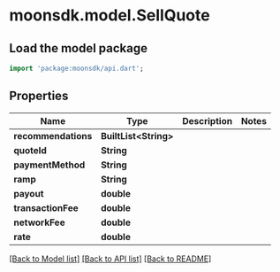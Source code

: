 # moonsdk.model.SellQuote

## Load the model package

```dart
import 'package:moonsdk/api.dart';
```

## Properties

| Name                | Type                   | Description | Notes |
| ------------------- | ---------------------- | ----------- | ----- |
| **recommendations** | **BuiltList\<String>** |             |       |
| **quoteId**         | **String**             |             |       |
| **paymentMethod**   | **String**             |             |       |
| **ramp**            | **String**             |             |       |
| **payout**          | **double**             |             |       |
| **transactionFee**  | **double**             |             |       |
| **networkFee**      | **double**             |             |       |
| **rate**            | **double**             |             |       |

[\[Back to Model list\]](./#documentation-for-models) [\[Back to API list\]](./#documentation-for-api-endpoints) [\[Back to README\]](./)
